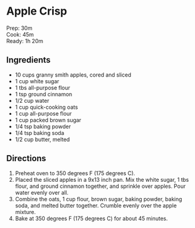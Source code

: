 # Apple Crisp
Prep: 30m  
Cook: 45m  
Ready: 1h 20m  

## Ingredients
* 10 cups granny smith apples, cored and sliced
* 1 cup white sugar
* 1 tbs all-purpose flour
* 1 tsp ground cinnamon
* 1/2 cup water
* 1 cup quick-cooking oats
* 1 cup all-purpose flour
* 1 cup packed brown sugar
* 1/4 tsp baking powder
* 1/4 tsp baking soda
* 1/2 cup butter, melted

## Directions
1. Preheat oven to 350 degrees F (175 degrees C).
2. Placed the sliced apples in a 9x13 inch pan. Mix the white sugar, 1 tbs flour, and ground cinnamon together, and sprinkle over apples. Pour water evenly over all.
3. Combine the oats, 1 cup flour, brown sugar, baking powder, baking soda, and melted butter together. Crumble evenly over the apple mixture.
4. Bake at 350 degrees F (175 degrees C) for about 45 minutes.
